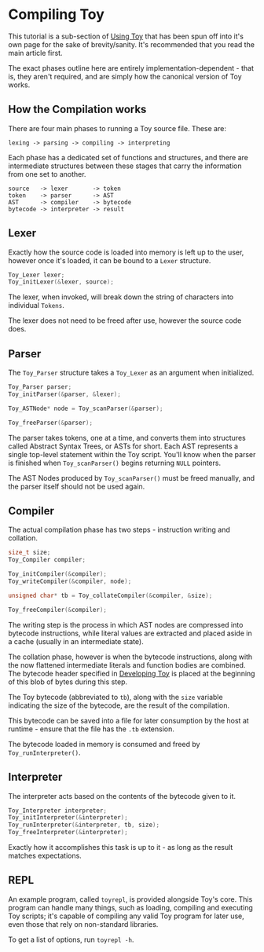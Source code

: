 # Compiling Toy

This tutorial is a sub-section of [Using Toy](using-toy) that has been spun off into it's own page for the sake of brevity/sanity. It's recommended that you read the main article first.

The exact phases outline here are entirely implementation-dependent - that is, they aren't required, and are simply how the canonical version of Toy works.

## How the Compilation works

There are four main phases to running a Toy source file. These are:

```
lexing -> parsing -> compiling -> interpreting
```

Each phase has a dedicated set of functions and structures, and there are intermediate structures between these stages that carry the information from one set to another.

```
source   -> lexer       -> token
token    -> parser      -> AST
AST      -> compiler    -> bytecode
bytecode -> interpreter -> result
```

## Lexer

Exactly how the source code is loaded into memory is left up to the user, however once it's loaded, it can be bound to a `Lexer` structure.

```c
Toy_Lexer lexer;
Toy_initLexer(&lexer, source);
```

The lexer, when invoked, will break down the string of characters into individual `Tokens`.

The lexer does not need to be freed after use, however the source code does.

## Parser

The `Toy_Parser` structure takes a `Toy_Lexer` as an argument when initialized.

```c
Toy_Parser parser; 
Toy_initParser(&parser, &lexer);

Toy_ASTNode* node = Toy_scanParser(&parser);

Toy_freeParser(&parser);
```

The parser takes tokens, one at a time, and converts them into structures called Abstract Syntax Trees, or ASTs for short. Each AST represents a single top-level statement within the Toy script. You'll know when the parser is finished when `Toy_scanParser()` begins returning `NULL` pointers.

The AST Nodes produced by `Toy_scanParser()` must be freed manually, and the parser itself should not be used again.

## Compiler

The actual compilation phase has two steps - instruction writing and collation.

```c
size_t size;
Toy_Compiler compiler;

Toy_initCompiler(&compiler);
Toy_writeCompiler(&compiler, node);

unsigned char* tb = Toy_collateCompiler(&compiler, &size);

Toy_freeCompiler(&compiler);
```

The writing step is the process in which AST nodes are compressed into bytecode instructions, while literal values are extracted and placed aside in a cache (usually in an intermediate state).

The collation phase, however is when the bytecode instructions, along with the now flattened intermediate literals and function bodies are combined. The bytecode header specified in [Developing Toy](developing-toy) is placed at the beginning of this blob of bytes during this step.

The Toy bytecode (abbreviated to `tb`), along with the `size` variable indicating the size of the bytecode, are the result of the compilation.

This bytecode can be saved into a file for later consumption by the host at runtime - ensure that the file has the `.tb` extension.

The bytecode loaded in memory is consumed and freed by `Toy_runInterpreter()`.

## Interpreter

The interpreter acts based on the contents of the bytecode given to it.

```c
Toy_Interpreter interpreter;
Toy_initInterpreter(&interpreter);
Toy_runInterpreter(&interpreter, tb, size);
Toy_freeInterpreter(&interpreter);
```

Exactly how it accomplishes this task is up to it - as long as the result matches expectations.

## REPL

An example program, called `toyrepl`, is provided alongside Toy's core. This program can handle many things, such as loading, compiling and executing Toy scripts; it's capable of compiling any valid Toy program for later use, even those that rely on non-standard libraries.

To get a list of options, run `toyrepl -h`.

